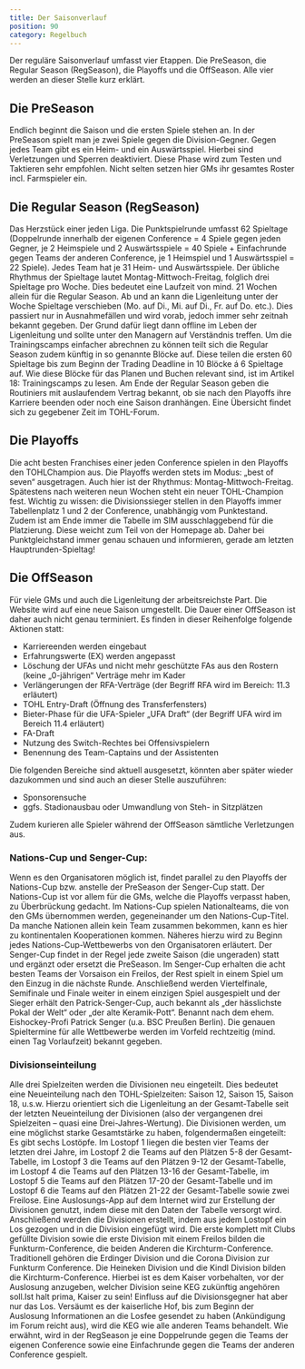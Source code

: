 ```yaml
---
title: Der Saisonverlauf
position: 90
category: Regelbuch
---
```


Der reguläre Saisonverlauf umfasst vier Etappen. Die PreSeason, die Regular Season (RegSeason), die Playoffs und die OffSeason. Alle vier werden an dieser Stelle kurz erklärt.
## Die PreSeason
Endlich beginnt die Saison und die ersten Spiele stehen an. In der PreSeason spielt man je zwei Spiele gegen die Division-Gegner. Gegen jedes Team gibt es ein Heim- und ein Auswärtsspiel. Hierbei sind Verletzungen und Sperren deaktiviert. Diese Phase wird zum Testen und Taktieren sehr empfohlen. Nicht selten setzen hier GMs ihr gesamtes Roster incl. Farmspieler ein.
## Die Regular Season (RegSeason)
Das Herzstück einer jeden Liga. Die Punktspielrunde umfasst 62 Spieltage (Doppelrunde innerhalb der eigenen Conference = 4 Spiele gegen jeden Gegner, je 2 Heimspiele und 2 Auswärtsspiele = 40 Spiele + Einfachrunde gegen Teams der anderen Conference, je 1 Heimspiel und 1 Auswärtsspiel = 22 Spiele). Jedes Team hat je 31 Heim- und Auswärtsspiele. Der übliche Rhythmus der Spieltage lautet Montag-Mittwoch-Freitag, folglich drei Spieltage pro Woche.
Dies bedeutet eine Laufzeit von mind. 21 Wochen allein für die Regular Season.
Ab und an kann die Ligenleitung unter der Woche Spieltage verschieben (Mo. auf Di., Mi. auf Di., Fr. auf Do. etc.). Dies passiert nur in Ausnahmefällen und wird vorab, jedoch immer sehr zeitnah bekannt gegeben. Der Grund dafür liegt dann offline im Leben der Ligenleitung und sollte unter den Managern auf Verständnis treffen. 
Um die Trainingscamps einfacher abrechnen zu können teilt sich die Regular Season zudem künftig in so genannte Blöcke auf. Diese teilen die ersten 60 Spieltage bis zum Beginn der Trading Deadline in 10 Blöcke á 6 Spieltage auf. Wie diese Blöcke für das Planen und Buchen relevant sind, ist im Artikel 18: Trainingscamps zu lesen.
Am Ende der Regular Season geben die Routiniers mit auslaufendem Vertrag bekannt, ob sie nach den Playoffs ihre Karriere beenden oder noch eine Saison dranhängen. Eine Übersicht findet sich zu gegebener Zeit im TOHL-Forum.
## Die Playoffs
Die acht besten Franchises einer jeden Conference spielen in den Playoffs den TOHLChampion aus. Die Playoffs werden stets im Modus: „best of seven“ ausgetragen. Auch hier ist der Rhythmus: Montag-Mittwoch-Freitag. Spätestens nach weiteren neun Wochen steht ein neuer TOHL-Champion fest.
Wichtig zu wissen: die Divisionssieger stellen in den Playoffs immer Tabellenplatz 1 und 2 der Conference, unabhängig vom Punktestand. Zudem ist am Ende immer die Tabelle im SIM ausschlaggebend für die Platzierung. Diese weicht zum Teil von der Homepage ab. Daher bei Punktgleichstand immer genau schauen und informieren, gerade am letzten Hauptrunden-Spieltag!
## Die OffSeason
Für viele GMs und auch die Ligenleitung der arbeitsreichste Part. Die Website wird auf eine neue Saison umgestellt. Die Dauer einer OffSeason ist daher auch nicht genau terminiert.
Es finden in dieser Reihenfolge folgende Aktionen statt:
- Karriereenden werden eingebaut
- Erfahrungswerte (EX) werden angepasst
- Löschung der UFAs und nicht mehr geschützte FAs aus den Rostern (keine „0-jährigen“ Verträge mehr im Kader
- Verlängerungen der RFA-Verträge (der Begriff RFA wird im Bereich: 11.3 erläutert)
- TOHL Entry-Draft (Öffnung des Transferfensters)
- Bieter-Phase für die UFA-Spieler „UFA Draft“ (der Begriff UFA wird im Bereich 11.4 erläutert)
- FA-Draft
- Nutzung des Switch-Rechtes bei Offensivspielern
- Benennung des Team-Captains und der Assistenten

Die folgenden Bereiche sind aktuell ausgesetzt, könnten aber später wieder dazukommen und
sind auch an dieser Stelle auszuführen:
- Sponsorensuche
- ggfs. Stadionausbau oder Umwandlung von Steh- in Sitzplätzen

Zudem kurieren alle Spieler während der OffSeason sämtliche Verletzungen aus.

### Nations-Cup und Senger-Cup:
Wenn es den Organisatoren möglich ist, findet parallel zu den Playoffs der Nations-Cup bzw. anstelle der PreSeason der Senger-Cup statt.
Der Nations-Cup ist vor allem für die GMs, welche die Playoffs verpasst haben, zu Überbrückung gedacht. Im Nations-Cup spielen Nationalteams, die von den GMs übernommen werden, gegeneinander um den Nations-Cup-Titel. Da manche Nationen allein kein Team zusammen bekommen, kann es hier zu kontinentalen Kooperationen kommen. Näheres hierzu wird zu Beginn jedes Nations-Cup-Wettbewerbs von den Organisatoren erläutert.
Der Senger-Cup findet in der Regel jede zweite Saison (die ungeraden) statt und ergänzt oder ersetzt die PreSeason. Im Senger-Cup erhalten die acht besten Teams der Vorsaison ein Freilos, der Rest spielt in einem Spiel um den Einzug in die nächste Runde. Anschließend werden Viertelfinale, Semifinale und Finale weiter in einem einzigen Spiel ausgespielt und der Sieger erhält den Patrick-Senger-Cup, auch bekannt als „der hässlichste Pokal der Welt“ oder „der alte Keramik-Pott“. Benannt nach dem ehem. Eishockey-Profi Patrick Senger (u.a. BSC Preußen Berlin).
Die genauen Spieltermine für alle Wettbewerbe werden im Vorfeld rechtzeitig (mind. einen Tag Vorlaufzeit) bekannt gegeben. 

### Divisionseinteilung
Alle drei Spielzeiten werden die Divisionen neu eingeteilt. Dies bedeutet eine Neueinteilung nach den TOHL-Spielzeiten: Saison 12, Saison 15, Saison 18, u.s.w. Hierzu orientiert sich die Ligenleitung an der Gesamt-Tabelle seit der letzten Neueinteilung der Divisionen (also der vergangenen drei Spielzeiten – quasi eine Drei-Jahres-Wertung). Die Divisionen werden, um eine möglichst starke Gesamtstärke zu haben, folgendermaßen eingeteilt:
Es gibt sechs Lostöpfe. Im Lostopf 1 liegen die besten vier Teams der letzten drei Jahre, im Lostopf 2 die Teams auf den Plätzen 5-8 der Gesamt-Tabelle, im Lostopf 3 die Teams auf den Plätzen 9-12 der Gesamt-Tabelle, im Lostopf 4 die Teams auf den Plätzen 13-16 der Gesamt-Tabelle, im Lostopf 5 die Teams auf den Plätzen 17-20 der Gesamt-Tabelle und im Lostopf 6 die Teams auf den Plätzen 21-22 der Gesamt-Tabelle sowie zwei Freilose.
Eine Auslosungs-App auf dem Internet wird zur Erstellung der Divisionen genutzt, indem diese mit den Daten der Tabelle versorgt wird. Anschließend werden die Divisionen erstellt, indem aus jedem Lostopf ein Los gezogen und in die Division eingefügt wird. Die erste komplett mit Clubs gefüllte Division sowie die erste Division mit einem Freilos bilden die Funkturm-Conference, die beiden Anderen die Kirchturm-Conference. Traditionell gehören die Erdinger Division und die Corona Division zur Funkturm Conference. Die Heineken Division und die Kindl Division bilden die Kirchturm-Conference. Hierbei ist es dem Kaiser vorbehalten, vor der Auslosung anzugeben, welcher Division seine KEG zukünftig angehören soll.Ist halt prima, Kaiser zu sein!
Einfluss auf die Divisionsgegner hat aber nur das Los. Versäumt es der kaiserliche Hof, bis zum Beginn der Auslosung Informationen an die Losfee gesendet zu haben (Ankündigung im Forum reicht aus), wird die KEG wie alle anderen Teams behandelt.
Wie erwähnt, wird in der RegSeason je eine Doppelrunde gegen die Teams der eigenen Conference sowie eine Einfachrunde gegen die Teams der anderen Conference gespielt.
